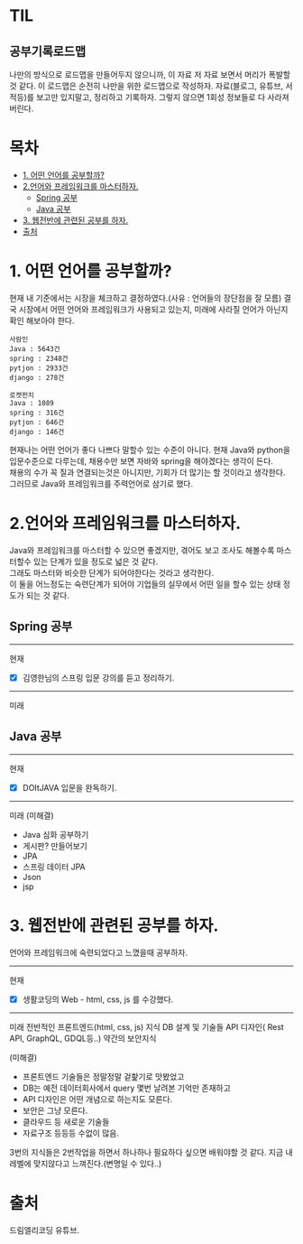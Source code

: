# TIL
## 공부기록로드맵
나만의 방식으로 로드맵을 만들어두지 않으니까, 이 자료 저 자료 보면서 머리가 폭발할 것 같다.
이 로드맵은 순전히 나만을 위한 로드맵으로 작성하자.
자료(블로그, 유튜브, 서적등)를 보고만 있지말고, 정리하고 기록하자. 그렇지 않으면 1회성 정보들로 다 사라져버린다.

# 목차
- [1. 어떤 언어를 공부할까?](#1-어떤-언어를-공부할까)
- [2.언어와 프레임워크를 마스터하자.](#2언어와-프레임워크를-마스터하자)
  * [Spring 공부](#spring---)
  * [Java 공부](#java---)
- [3. 웹전반에 관련된 공부를 하자.](#3-웹전반에-관련된-공부를-하자)
- [출처](#--)
# 1. 어떤 언어를 공부할까?
현재 내 기준에서는 시장을 체크하고 결정하였다.(사유 : 언어들의 장단점을 잘 모름)
결국 시장에서 어떤 언어와 프레임워크가 사용되고 있는지, 미래에 사라질 언어가 아닌지 확인 해보아야 한다.
```
사람인
Java : 5643건
spring : 2348건
pytjon : 2933건
django : 278건

로켓펀치
Java : 1089
spring : 316건
pytjon : 646건
django : 146건
```
현재나는 어떤 언어가 좋다 나쁘다 말할수 있는 수준이 아니다. 현재 Java와 python을 입문수준으로 다루는데, 채용수만 보면 자바와 spring을 해야겠다는 생각이 든다.<br>
채용의 수가 꼭 질과 연결되는것은 아니지만, 기회가 더 많기는 할 것이라고 생각한다.<br>
그러므로 Java와 프레임워크를 주력언어로 삼기로 했다.<br>

# 2.언어와 프레임워크를 마스터하자.
Java와 프레임워크를 마스터할 수 있으면 좋겠지만, 겪어도 보고 조사도 해볼수록 마스터할수 있는 단계가 있을 정도로 넓은 것 같다.<br>
그래도 마스터와 비슷한 단계가 되어야한다는 것라고 생각한다.<br>
이 둘을 어느정도는 숙련단계가 되어야 기업들의 실무에서 어떤 일을 할수 있는 상태 정도가 되는 것 같다.<br>

## Spring 공부
***
현재
- [x] 김영한님의 스프링 입문 강의를 듣고 정리하기.
***
미래

## Java 공부
***
현재
- [x] DOItJAVA 입문을 완독하기.

***
미래
(미해결)
+ Java 심화 공부하기
+ 게시판? 만들어보기
+ JPA
+ 스프링 데이터 JPA
+ Json
+ jsp

# 3. 웹전반에 관련된 공부를 하자.
언어와 프레임워크에 숙련되었다고 느꼈을때 공부하자.
***
현재
- [x] 생활코딩의 Web - html, css, js 를 수강했다.
***
미래
전반적인 프론트엔드(html, css, js) 지식
DB 설계 및 기술들
API 디자인( Rest API, GraphQL, GDQL등..)
약간의 보안지식

(미해결) 
+ 프론트엔드 기술들은 정말정말 겉핥기로 맛봤었고
+ DB는 예전 데이터회사에서 query 몇번 날려본 기억만 존재하고
+ API 디자인은 어떤 개념으로 하는지도 모른다.
+ 보안은 그냥 모른다.
+ 클라우드 등 새로운 기술들
+ 자료구조
등등등 수없이 많음.

3번의 지식들은 2번작업을 하면서 하나하나 필요하다 싶으면 배워야할 것 같다.
지금 내 레벨에 맞지않다고 느껴진다.(변명일 수 있다..)

# 출처
드림엘리코딩 유튜브.



